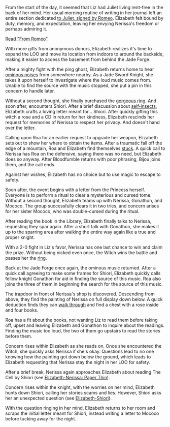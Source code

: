 <!-- title: Elizabeth Smith Bloodflame -->
<!-- status: Alive -->

From the start of the day, it seemed that Liz had Juliet living rent-free in the back of her mind. Her usual morning routine of writing in her journal left an entire section dedicated [to Juliet, signed by Romeo](https://www.youtube.com/live/uEB2dIe37oo?si=7SOCL_EVYdha0nu6&t=270). Elizabeth felt bound by duty, memory, and expectation, leaving her envying Nerissa's freedom or perhaps admiring it.

[Read "From Romeo"](#text:from-romeo)

With more gifts from anonymous donors, Elizabeth realizes it's time to expand the LOO and move its location from indoors to around the backside, making it easier to access the basement from behind the Jade Forge.

After a mighty fight with the ping ghost, Elizabeth returns home to hear [ominous noises](https://www.youtube.com/live/uEB2dIe37oo?si=xi3bxaGJIB71yY1m&t=11566) from somewhere nearby. As a Jade Sword Knight, she takes it upon herself to investigate where the loud music comes from. Unable to find the source with the music stopped, she put a pin in this concern to handle later.

Without a second thought, she finally purchased the [gorgeous ring](https://www.youtube.com/watch?v=uEB2dIe37oo&t=12995s). And soon after, encounters Shiori. After a brief discussion about [self-insects](https://www.youtube.com/watch?v=uEB2dIe37oo&t=13650s), Elizabeth crafts a loving letter meant for... Shiori. After quickly gifting this witch a rose and a CD in return for her kindness, Elizabeth rescinds her request for memories of Nerissa to respect her privacy. And doesn't hand over the letter.

Calling upon Roa for an earlier request to upgrade her weapon, Elizabeth sets out to show her where to obtain the items. After a traumatic fall off the edge of a mountain, Roa and Elizabeth find themselves [stuck](https://www.youtube.com/watch?v=uEB2dIe37oo&t=16810s). A quick call to Nerissa has Roa on the defensive, saying there was no need, but Elizabeth does so anyway. After Bloodfumble returns with poor phrasing, Bijou joins them, and the call ends.

Against her wishes, Elizabeth has no choice but to use magic to escape to safety.

Soon after, the event begins with a letter from the Princess herself. Everyone is to perform a ritual to clear a mysterious and cursed tome. Without a second thought, Elizabeth teams up with Nerissa, Gonathon, and Mococo. The group successfully clears it in two tries, and concern arises for her sister Mococo, who was double-cursed during the ritual.

After reading the book in the Library, Elizabeth finally talks to Nerissa, requesting they spar again. After a short talk with Gonathon, she makes it up to the sparring area after walking the entire way again like a true and proper knight.

With a 2-0 fight in Liz's favor, Nerissa has one last chance to win and claim the prize. Without being nicked even once, the Witch wins the battle and passes her the [ring](https://www.youtube.com/watch?v=uEB2dIe37oo&t=20317s).

Back at the Jade Forge once again, the ominous music returned. After a quick call agreeing to make some frames for Shiori, Elizabeth quickly calls fellow knight Gonathon for aid in finding the source of this music. Roa also joins the three of them in beginning the search for the source of this music.

The trapdoor in front of Nerissa's shop is discovered. Descending from above, they find the painting of Nerissa on full display down below. A quick deduction finds they can [walk through](https://www.youtube.com/live/uEB2dIe37oo?si=TBhhbOiLoWd3Pp5n&t=21702) and find a chest with a rose inside and four books.

Roa has a fit about the books, not wanting Liz to read them before taking off, upset and leaving Elizabeth and Gonathon to inquire about the readings. Finding the music too loud, the two of them go upstairs to read the stories before them.

Concern rises within Elizabeth as she reads on. Once she encountered the Witch, she quickly asks Nerissa if she's okay. Questions lead to no one knowing how the painting got down below the ground, which leads to Elizabeth requesting that Nerissa stay the night in her LOO for safety.

After a brief break, Nerissa again approaches Elizabeth about reading The Cell by Shiori (see [Elizabeth-Nerissa: Paper Thin](#edge:liz-nerissa)).

Concern rises within the knight, with the worries on her mind, Elizabeth hunts down Shiori, calling her stories scams and lies. However, Shiori asks her an unexpected question (see [Elizabeth-Shiori](#edge:liz-shiori)).

With the question ringing in her mind, Elizabeth returns to her room and scraps the initial letter meant for Shiori, instead writing a letter to Mococo before tucking away for the night.
